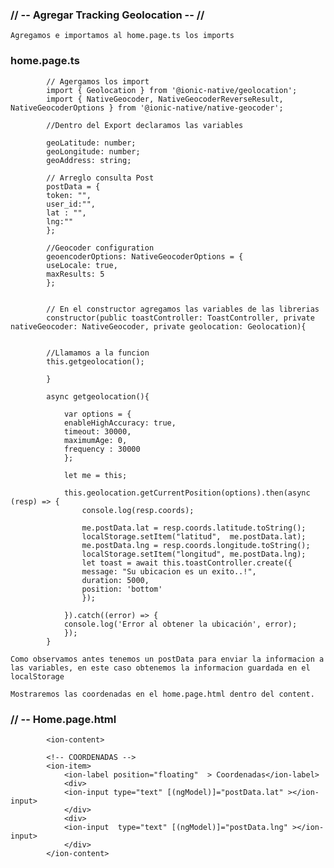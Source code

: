 ### // -- Agregar Tracking Geolocation -- //

    Agregamos e importamos al home.page.ts los imports


### home.page.ts

            // Agergamos los import
            import { Geolocation } from '@ionic-native/geolocation';
            import { NativeGeocoder, NativeGeocoderReverseResult, NativeGeocoderOptions } from '@ionic-native/native-geocoder';

            //Dentro del Export declaramos las variables

            geoLatitude: number;
            geoLongitude: number;
            geoAddress: string;

            // Arreglo consulta Post 
            postData = {
            token: "",
            user_id:"",
            lat : "",
            lng:""
            };

            //Geocoder configuration
            geoencoderOptions: NativeGeocoderOptions = {
            useLocale: true,
            maxResults: 5
            };


            // En el constructor agregamos las variables de las librerias
            constructor(public toastController: ToastController, private nativeGeocoder: NativeGeocoder, private geolocation: Geolocation){


            //Llamamos a la funcion
            this.getgeolocation();

            }

            async getgeolocation(){

                var options = {
                enableHighAccuracy: true,
                timeout: 30000,
                maximumAge: 0,
                frequency : 30000
                };

                let me = this;

                this.geolocation.getCurrentPosition(options).then(async (resp) => {
                    console.log(resp.coords);

                    me.postData.lat = resp.coords.latitude.toString();
                    localStorage.setItem("latitud",  me.postData.lat);
                    me.postData.lng = resp.coords.longitude.toString();
                    localStorage.setItem("longitud", me.postData.lng);
                    let toast = await this.toastController.create({
                    message: "Su ubicacion es un exito..!",
                    duration: 5000,
                    position: 'bottom'
                    });
                    
                }).catch((error) => {
                console.log('Error al obtener la ubicación', error);
                });
            }

    Como observamos antes tenemos un postData para enviar la informacion a las variables, en este caso obtenemos la informacion guardada en el localStorage

    Mostraremos las coordenadas en el home.page.html dentro del content.

### // -- Home.page.html

            <ion-content>

            <!-- COORDENADAS -->
            <ion-item>
                <ion-label position="floating"  > Coordenadas</ion-label> 
                <div>
                <ion-input type="text" [(ngModel)]="postData.lat" ></ion-input>
                </div>
                <div>
                <ion-input  type="text" [(ngModel)]="postData.lng" ></ion-input>
                </div>
            </ion-content>


 





